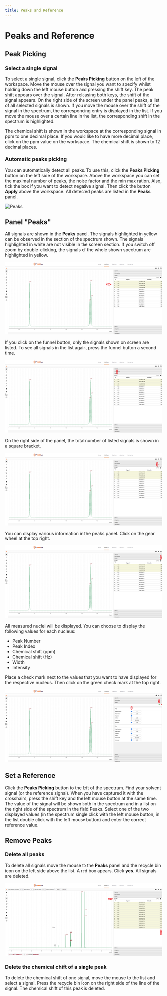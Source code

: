 ```yaml
---
title: Peaks and Reference
---
```


# Peaks and Reference

## Peak Picking

### Select a single signal

To select a single signal, click the **Peaks Picking** button on the left of the workspace. Move the mouse over the signal you want to specify whilst holding down the left mouse button and pressing the shift key. The peak shift appears over the signal. After releasing both keys, the shift of the signal appears. On the right side of the screen under the panel peaks, a list of all selected signals is shown. If you move the mouse over the shift of the signal in the spectrum, the corresponding entry is displayed in the list. If you move the mouse over a certain line in the list, the corresponding shift in the spectrum is highlighted.

The chemical shift is shown in the workspace at the corresponding signal in ppm to one decimal place. If you would like to have more decimal place, click on the ppm value on the workspace. The chemical shift is shown to 12 decimal places.


### Automatic peaks picking

You can automatically detect all peaks. To use this, click the **Peaks Picking** button on the left side of the workspace. Above the workspace you can set the maximal number of peaks, the noise factor and the min max ration. Also, tick the box if you want to detect negative signal. Then click the button **Apply** above the workspace. All detected peaks are listed in the **Peaks** panel.

![Peaks](./automatic_peaks_picking.gif)


## Panel "Peaks"

All signals are shown in the **Peaks** panel. The signals highlighted in yellow can be observed in the section of the spectrum shown. The signals highlighted in white are not visible in the screen section. If you switch off zoom by double-clicking, the signals of the whole shown spectrum are highlighted in yellow.

![](./Panel_Peaks_yellow.svg)

If you click on the funnel button, only the signals shown on screen are listed. To see all signals in the list again, press the funnel button a second time.

![](./Panel_Peaks_funnel.svg)

On the right side of the panel, the total number of listed signals is shown in a square bracket.

![](./Panel_Peaks_number_of_peaks.svg)

You can display various information in the peaks panel. Click on the gear wheel at the top right.

![](./Panel_Peaks_wheel1.svg)

All measured nuclei will be displayed. You can choose to display the following values for each nucleus:

-   Peak Number
-   Peak Index
-   Chemical shift (ppm)
-   Chemical shift (Hz)
-   Width
-   Intensity

Place a check mark next to the values that you want to have displayed for the respective nucleus. Then click on the green check mark at the top right.

![](./Panel_Peaks_wheel2.svg)

## Set a Reference

Click the **Peaks Picking** button to the left of the spectrum. Find your solvent signal (or the reference signal). When you have captured it with the crosshairs, press the shift key and the left mouse button at the same time. The value of the signal will be shown both in the spectrum and in a list on the right side of the spectrum in the field Peaks. Select one of the two displayed values (in the spectrum single click with the left mouse button, in the list double click with the left mouse button) and enter the correct reference value.

## Remove Peaks

### Delete all peaks

To delete all signals move the mouse to the **Peaks** panel and the recycle bin icon on the left side above the list. A red box apears. Click **yes**. All signals are deleted.

![](./Peaks_picking3.svg)

### Delete the chemical chift of a single peak

To delete the chemical shift of one signal, move the mouse to the list and select a signal. Press the recycle bin icon on the right side of the line of the signal. The chemical shift of this peak is deleted.

